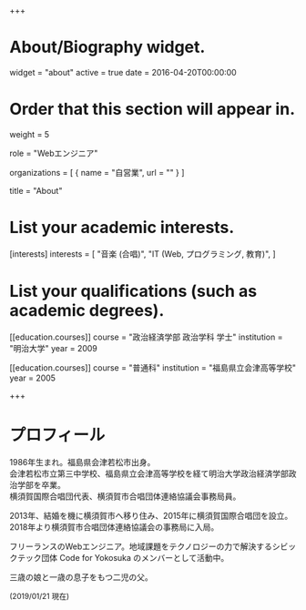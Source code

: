 +++
# About/Biography widget.
widget = "about"
active = true
date = 2016-04-20T00:00:00

# Order that this section will appear in.
weight = 5

role = "Webエンジニア"

organizations = [ { name = "自営業", url = "" } ]

title = "About"

# List your academic interests.
[interests]
  interests = [
    "音楽 (合唱)",
    "IT (Web, プログラミング, 教育)",
  ]

# List your qualifications (such as academic degrees).
[[education.courses]]
  course = "政治経済学部 政治学科 学士"
  institution = "明治大学"
  year = 2009

[[education.courses]]
  course = "普通科"
  institution = "福島県立会津高等学校"
  year = 2005

+++

# プロフィール

1986年生まれ。福島県会津若松市出身。  
会津若松市立第三中学校、福島県立会津高等学校を経て明治大学政治経済学部政治学部を卒業。  
横須賀国際合唱団代表、横須賀市合唱団体連絡協議会事務局員。

2013年、結婚を機に横須賀市へ移り住み、2015年に横須賀国際合唱団を設立。2018年より横須賀市合唱団体連絡協議会の事務局に入局。  

フリーランスのWebエンジニア。地域課題をテクノロジーの力で解決するシビックテック団体 Code for Yokosuka のメンバーとして活動中。

三歳の娘と一歳の息子をもつ二児の父。

<span style="font-size:small">(2019/01/21 現在)</span>